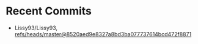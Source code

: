 # Recent Commits

<!-- START gadpp -->
- Lissy93/Lissy93, [refs/heads/master@8520aed9e8327a8bd3ba077737614bcd472f8871](https://github.com/Lissy93/Lissy93/commit/8520aed9e8327a8bd3ba077737614bcd472f8871)
